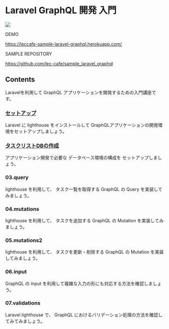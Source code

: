 # Laravel GraphQL 開発 入門

![](/images/leccafe.png)

DEMO

https://leccafe-sample-laravel-graphql.herokuapp.com/

SAMPLE REPOSITORY

https://github.com/lec-cafe/sample_laravel_graphql


## Contents

Laravelを利用して GraphQL アプリケーションを開発するための入門講座です。

### [セットアップ](/01.setup)

Laravel に lighthouse をインストールして
GraphQLアプリケーションの開発環境をセットアップしましょう。

### [タスクリストDBの作成](/02.database)

アプリケーション開発で必要な データベース環境の構成を
セットアップしましょう。

### 03.query

lighthouse を利用して、
タスク一覧を取得する GraphQL の Query を実装してみましょう。

### 04.mutations

lighthouse を利用して、
タスクを追加する GraphQL の Mutation を実装してみましょう。

### 05.mutations2

lighthouse を利用して、
タスクを更新・削除する GraphQL の Mutation を実装してみましょう。

### 06.input

GraphQL の input を利用して複雑な入力の形にも対応する方法を確認しましょう。

### 07.validations

Laravel lighthouse で、 GraphQL におけるバリデーション処理の方法を確認してみてみましょう。

<!--
### 08.query2

テーブルと紐付かない Response
複雑なレスポンス

### 06.error_handling

### 07.testing

### 11. ミドルウェアの利用

### 11. 日付の操作

### 12.response1

テーブルと紐付かない処理

### 12.response2

Eloquent の拡張

-->




